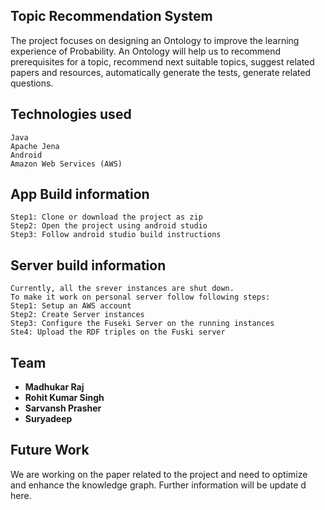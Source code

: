 ## Topic Recommendation System 
The project focuses on designing an Ontology to improve the learning experience of Probability. An Ontology will help us to recommend prerequisites for a topic, recommend next suitable topics, suggest related papers and resources, automatically generate the tests, generate related questions.

## Technologies used
```
Java
Apache Jena 
Android
Amazon Web Services (AWS)
```
## App Build information
```
Step1: Clone or download the project as zip
Step2: Open the project using android studio
Step3: Follow android studio build instructions
```
## Server build information

```
Currently, all the srever instances are shut down.
To make it work on personal server follow following steps:
Step1: Setup an AWS account 
Step2: Create Server instances
Step3: Configure the Fuseki Server on the running instances 
Ste4: Upload the RDF triples on the Fuski server
```
## Team 

* **Madhukar Raj** 
* **Rohit Kumar Singh** 
* **Sarvansh Prasher** 
* **Suryadeep** 

## Future Work 
We are working on the paper related to the project and need to optimize and enhance the knowledge graph. Further information will be update d here.

